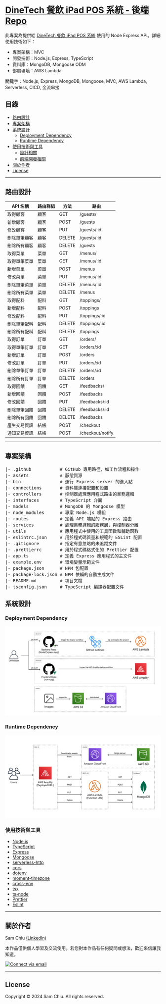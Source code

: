 # [DineTech 餐飲 iPad POS 系統 - 後端 Repo](https://github.com/samchiu064/DineTech-FE)

此專案為提供給 [DineTech 餐飲 iPad POS 系統](https://github.com/samchiu064/DineTech-FE) 使用的 Node Express API。詳細使用技術如下：

- 專案架構：MVC
- 開發技術：Node.js, Express, TypeScript
- 資料庫：MongoDB, Mongoose ODM
- 部屬環境：AWS Lambda

關鍵字：Node.js, Express, MongoDB, Mongoose, MVC, AWS Lambda, Serverless, CICD, 金流串接

## 目錄

- [路由設計](#路由設計)
- [專案架構](#專案架構)
- [系統設計](#系統設計)
  - [Deployment Dependency](#deployment-dependency)
  - [Runtime Dependency](#runtime-dependency)
- [使用技術與工具](#使用技術與工具)
  - [設計相關](#設計相關)
  - [前端開發相關](#前端開發相關)
- [關於作者](#關於作者)
- [License](#License)

---

## 路由設計

| API 名稱     | 路由群組 | 方法   | 路由             |
| ------------ | -------- | ------ | ---------------- |
| 取得顧客     | 顧客     | GET    | /guests/         |
| 新增顧客     | 顧客     | POST   | /guests          |
| 修改顧客     | 顧客     | PUT    | /guests/:id      |
| 刪除單筆顧客 | 顧客     | DELETE | /guests/:id      |
| 刪除所有顧客 | 顧客     | DELETE | /guests          |
| 取得菜單     | 菜單     | GET    | /menus/          |
| 取得單筆菜單 | 菜單     | GET    | /menus/:id       |
| 新增菜單     | 菜單     | POST   | /menus           |
| 修改菜單     | 菜單     | PUT    | /menus/:id       |
| 刪除單筆菜單 | 菜單     | DELETE | /menus/:id       |
| 刪除所有菜單 | 菜單     | DELETE | /menus           |
| 取得配料     | 配料     | GET    | /toppings/       |
| 新增配料     | 配料     | POST   | /toppings        |
| 修改配料     | 配料     | PUT    | /toppings/:id    |
| 刪除單筆配料 | 配料     | DELETE | /toppings/:id    |
| 刪除所有配料 | 配料     | DELETE | /toppings        |
| 取得訂單     | 訂單     | GET    | /orders/         |
| 取得單筆訂單 | 訂單     | GET    | /orders/:id      |
| 新增訂單     | 訂單     | POST   | /orders          |
| 修改訂單     | 訂單     | PUT    | /orders/:id      |
| 刪除單筆訂單 | 訂單     | DELETE | /orders/:id      |
| 刪除所有訂單 | 訂單     | DELETE | /orders          |
| 取得回饋     | 回饋     | GET    | /feedbacks/      |
| 新增回饋     | 回饋     | POST   | /feedbacks       |
| 修改回饋     | 回饋     | PUT    | /feedbacks/:id   |
| 刪除單筆回饋 | 回饋     | DELETE | /feedbacks/:id   |
| 刪除所有回饋 | 回饋     | DELETE | /feedbacks       |
| 產生交易資訊 | 結帳     | POST   | /checkout        |
| 通知交易資訊 | 結帳     | POST   | /checkout/notify |

---

## 專案架構

<pre>
|- .github           # GitHub 專用路徑，如工作流程和操作
|- assets            # 靜態資源
|- bin               # 運行 Express server 的進入點
|- connections       # 資料庫連接配置和設置
|- controllers       # 控制器處理應用程式路由的業務邏輯
|- interfaces        # TypeScript 介面
|- models            # MongoDB 的 Mongoose 模型
|- node_modules      # 專案 Node.js 模組
|- routes            # 定義 API 端點的 Express 路由
|- services          # 處理業務邏輯的服務層，與控制器分離
|- utils             # 應用程式中使用的工具函數和輔助函數
|- eslintrc.json     # 用於程式碼質量和規範的 ESLint 配置
|- .gitignore        # 指定有意忽略的未追蹤文件
|- .prettierrc       # 用於程式碼格式化的 Prettier 配置
|- app.ts            # 定義 Express 應用程式的主文件
|- example.env       # 環境變量示範文件
|- package.json      # NPM 包配置
|- package-lock.json # NPM 依賴的自動生成文件
|- README.md         # 項目文檔
|- tsconfig.json     # TypeScript 編譯器配置文件
</pre>

## 系統設計

### Deployment Dependency

<img src="./assets/readme/readme-deployment-dependency.png" alt="Deployment dependency diagram">

### Runtime Dependency

<img src="./assets/readme/readme-runtime-dependency.png" alt="Runtime dependency diagram">

### 使用技術與工具

- [Node.js](https://nodejs.org/en)
- [TypeScript](https://www.typescriptlang.org/)
- [Express](https://expressjs.com/)
- [Mongoose](https://mongoosejs.com/)
- [serverless-http](https://github.com/dougmoscrop/serverless-http)
- [cors](https://github.com/expressjs/cors)
- [dotenv](https://github.com/motdotla/dotenv)
- [moment-timezone](https://momentjs.com/timezone/)
- [cross-env](https://github.com/kentcdodds/cross-env)
- [tsx](https://github.com/privatenumber/tsx)
- [ts-node](https://github.com/TypeStrong/ts-node)
- [Prettier](https://prettier.io/)
- [Eslint](https://eslint.org/)

---

## 關於作者

Sam Chiu [(LinkedIn)](https://www.linkedin.com/in/sam-chiu-4b7557137/)

本作品僅供個人學習及交流使用。若您對本作品有任何疑問或想法，歡迎來信讓我知道。

<p align="left">
  <a href="mailto:samchiu064@gmail.com"> 
  <img src="https://img.shields.io/badge/Gmail-c14438?style=flat&logo=Gmail&logoColor=white" alt="Connect via email">
  </a>
</p>

---

## License

Copyright © 2024 Sam Chiu. All rights reserved.
